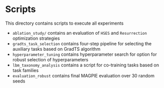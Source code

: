 # Scripts
This directory contains scripts to execute all experiments

- `ablation_study/` contains an evaluation of `HSES` and `Resurrection` optimization strategies
- `gradts_task_selection` contains four-step pipeline for selecting the auxiliary tasks based on GradTS algorithm
- `hyperparameter_tuning` contains hyperparameter search for option for robust selection of hyperparameters
- `lbm_taxonomy_analysis` contains a script for co-training tasks based on task families
- `evaluation_robust` contains final MAGPIE evaluation over 30 random seeds